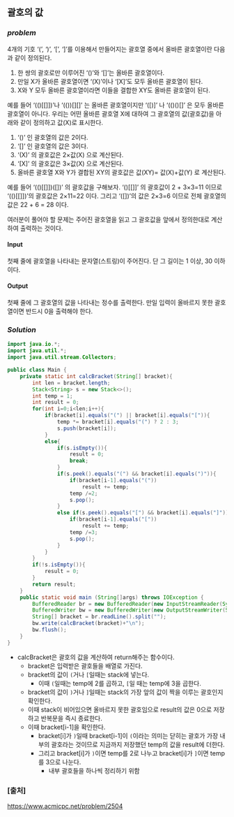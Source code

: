 ## **괄호의 값**


### ***problem***
4개의 기호 ‘(’, ‘)’, ‘[’, ‘]’를 이용해서 만들어지는 괄호열 중에서 올바른 괄호열이란 다음과 같이 정의된다.

1. 한 쌍의 괄호로만 이루어진 ‘()’와 ‘[]’는 올바른 괄호열이다.
2. 만일 X가 올바른 괄호열이면 ‘(X)’이나 ‘[X]’도 모두 올바른 괄호열이 된다.
3. X와 Y 모두 올바른 괄호열이라면 이들을 결합한 XY도 올바른 괄호열이 된다.

예를 들어 ‘(()[[]])’나 ‘(())[][]’ 는 올바른 괄호열이지만 ‘([)]’ 나 ‘(()()[]’ 은 모두 올바른 괄호열이 아니다. 우리는 어떤 올바른 괄호열 X에 대하여 그 괄호열의 값(괄호값)을 아래와 같이 정의하고 값(X)로 표시한다.

1. ‘()’ 인 괄호열의 값은 2이다.
2. ‘[]’ 인 괄호열의 값은 3이다.
3. ‘(X)’ 의 괄호값은 2×값(X) 으로 계산된다.
4. ‘[X]’ 의 괄호값은 3×값(X) 으로 계산된다.
5. 올바른 괄호열 X와 Y가 결합된 XY의 괄호값은 값(XY)= 값(X)+값(Y) 로 계산된다.

예를 들어 ‘(()[[]])([])’ 의 괄호값을 구해보자. ‘()[[]]’ 의 괄호값이 2 + 3×3=11 이므로 ‘(()[[]])’의 괄호값은 2×11=22 이다. 그리고 ‘([])’의 값은 2×3=6 이므로 전체 괄호열의 값은 22 + 6 = 28 이다.

여러분이 풀어야 할 문제는 주어진 괄호열을 읽고 그 괄호값을 앞에서 정의한대로 계산하여 출력하는 것이다.

#### **Input**
첫째 줄에 괄호열을 나타내는 문자열(스트링)이 주어진다. 단 그 길이는 1 이상, 30 이하이다.

#### **Output**
첫째 줄에 그 괄호열의 값을 나타내는 정수를 출력한다. 만일 입력이 올바르지 못한 괄호열이면 반드시 0을 출력해야 한다.

### ***Solution***
``` java
import java.io.*;
import java.util.*;
import java.util.stream.Collectors;

public class Main {
    private static int calcBracket(String[] bracket){
        int len = bracket.length;
        Stack<String> s = new Stack<>();
        int temp = 1;
        int result = 0;
        for(int i=0;i<len;i++){
            if(bracket[i].equals("(") || bracket[i].equals("[")){
                temp *= bracket[i].equals("(") ? 2 : 3;
                s.push(bracket[i]);
            }
            else{
                if(s.isEmpty()){
                    result = 0;
                    break;
                }
                if(s.peek().equals("(") && bracket[i].equals(")")){
                    if(bracket[i-1].equals("("))
                        result += temp;
                    temp /=2;
                    s.pop();
                }
                else if(s.peek().equals("[") && bracket[i].equals("]")){
                    if(bracket[i-1].equals("["))
                        result += temp;
                    temp /=3;
                    s.pop();
                }
            }
        }
        if(!s.isEmpty()){
            result = 0;
        }
        return result;
    }
    public static void main (String[]args) throws IOException {
        BufferedReader br = new BufferedReader(new InputStreamReader(System.in));
        BufferedWriter bw = new BufferedWriter(new OutputStreamWriter(System.out));
        String[] bracket = br.readLine().split("");
        bw.write(calcBracket(bracket)+"\n");
        bw.flush();
    }
}
```
- calcBracket은 괄호의 값을 계산하여 return해주는 함수이다.
    - bracket은 입력받은 괄호들을 배열로 가진다.
    - bracket의 값이 `(`거나 `[`일때는 stack에 넣는다.
        - 이때 `(`일때는 temp에 2를 곱하고, `[`일 때는 temp에 3을 곱한다.
    - bracket의 값이 `)`거나 `]`일때는 stack의 가장 앞의 값이 짝을 이루는 괄호인지 확인한다.
    - 이때 stack이 비어있으면 올바르지 못한 괄호임으로  result의 값은 0으로 저장하고 반복문을 즉시 종료한다.
    - 이때 bracket[i-1]을 확인한다.
        - bracket[i]가 `)`일때 bracket[i-1]이 `(`이라는 의미는 닫히는 괄호가 가장 내부의 괄호라는 것이므로 지금까지 저장했던 temp의 값을 result에 더한다.
        - 그리고 bracket[i]가 `)`이면 temp를 2로 나누고 bracket[i]가 `]`이면 temp를 3으로 나눈다.
            - 내부 괄호들을 하나씩 정리하기 위함
### **[출처]**
https://www.acmicpc.net/problem/2504